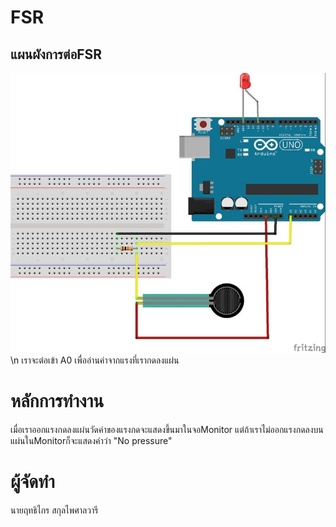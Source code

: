 # FSR
## แผนผังการต่อFSR
![Image](https://github.com/iot-itcamp15/FSR/blob/master/image/1.jpg) \n
เราจะต่อเข้า A0 เพื่ออ่านค่าจากแรงที่เรากดลงแผ่น
# หลักการทำงาน
เมื่อเราออกแรงกดลงแผ่นวัดค่าของแรงกดจะแสดงขึ้นมาในจอMonitor
แต่ถ้าเราไม่ออกแรงกดลงบนแผ่นในMonitorก็จะแสดงคำว่า "No pressure"

# ผู้จัดทำ
นายฤทธิไกร  สกุลไพศาลวารี
